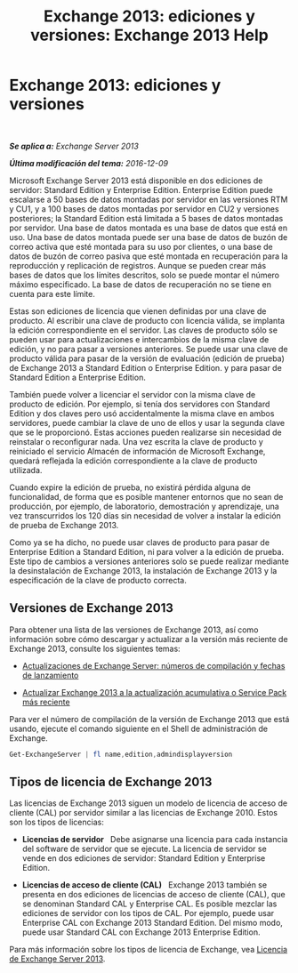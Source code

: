 ﻿---
title: 'Exchange 2013: ediciones y versiones: Exchange 2013 Help'
TOCTitle: 'Exchange 2013: ediciones y versiones'
ms:assetid: b563b543-fb3f-4465-9a54-cbfd680aee1f
ms:mtpsurl: https://technet.microsoft.com/es-es/library/Bb232170(v=EXCHG.150)
ms:contentKeyID: 50556870
ms.date: 04/23/2018
mtps_version: v=EXCHG.150
ms.translationtype: HT
---

# Exchange 2013: ediciones y versiones

 

_**Se aplica a:** Exchange Server 2013_

_**Última modificación del tema:** 2016-12-09_

Microsoft Exchange Server 2013 está disponible en dos ediciones de servidor: Standard Edition y Enterprise Edition. Enterprise Edition puede escalarse a 50 bases de datos montadas por servidor en las versiones RTM y CU1, y a 100 bases de datos montadas por servidor en CU2 y versiones posteriores; la Standard Edition está limitada a 5 bases de datos montadas por servidor. Una base de datos montada es una base de datos que está en uso. Una base de datos montada puede ser una base de datos de buzón de correo activa que esté montada para su uso por clientes, o una base de datos de buzón de correo pasiva que esté montada en recuperación para la reproducción y replicación de registros. Aunque se pueden crear más bases de datos que los límites descritos, solo se puede montar el número máximo especificado. La base de datos de recuperación no se tiene en cuenta para este límite.

Estas son ediciones de licencia que vienen definidas por una clave de producto. Al escribir una clave de producto con licencia válida, se implanta la edición correspondiente en el servidor. Las claves de producto sólo se pueden usar para actualizaciones e intercambios de la misma clave de edición, y no para pasar a versiones anteriores. Se puede usar una clave de producto válida para pasar de la versión de evaluación (edición de prueba) de Exchange 2013 a Standard Edition o Enterprise Edition. y para pasar de Standard Edition a Enterprise Edition.

También puede volver a licenciar el servidor con la misma clave de producto de edición. Por ejemplo, si tenía dos servidores con Standard Edition y dos claves pero usó accidentalmente la misma clave en ambos servidores, puede cambiar la clave de uno de ellos y usar la segunda clave que se le proporcionó. Estas acciones pueden realizarse sin necesidad de reinstalar o reconfigurar nada. Una vez escrita la clave de producto y reiniciado el servicio Almacén de información de Microsoft Exchange, quedará reflejada la edición correspondiente a la clave de producto utilizada.

Cuando expire la edición de prueba, no existirá pérdida alguna de funcionalidad, de forma que es posible mantener entornos que no sean de producción, por ejemplo, de laboratorio, demostración y aprendizaje, una vez transcurridos los 120 días sin necesidad de volver a instalar la edición de prueba de Exchange 2013.

Como ya se ha dicho, no puede usar claves de producto para pasar de Enterprise Edition a Standard Edition, ni para volver a la edición de prueba. Este tipo de cambios a versiones anteriores solo se puede realizar mediante la desinstalación de Exchange 2013, la instalación de Exchange 2013 y la especificación de la clave de producto correcta.

## Versiones de Exchange 2013

Para obtener una lista de las versiones de Exchange 2013, así como información sobre cómo descargar y actualizar a la versión más reciente de Exchange 2013, consulte los siguientes temas:

  - [Actualizaciones de Exchange Server: números de compilación y fechas de lanzamiento](https://technet.microsoft.com/es-es/library/hh135098\(v=exchg.150\))

  - [Actualizar Exchange 2013 a la actualización acumulativa o Service Pack más reciente](upgrade-exchange-2013-to-the-latest-cumulative-update-or-service-pack-exchange-2013-help.md)

Para ver el número de compilación de la versión de Exchange 2013 que está usando, ejecute el comando siguiente en el Shell de administración de Exchange.

```powershell
Get-ExchangeServer | fl name,edition,admindisplayversion
```

## Tipos de licencia de Exchange 2013

Las licencias de Exchange 2013 siguen un modelo de licencia de acceso de cliente (CAL) por servidor similar a las licencias de Exchange 2010. Estos son los tipos de licencias:

  - **Licencias de servidor**   Debe asignarse una licencia para cada instancia del software de servidor que se ejecute. La licencia de servidor se vende en dos ediciones de servidor: Standard Edition y Enterprise Edition.

  - **Licencias de acceso de cliente (CAL)**   Exchange 2013 también se presenta en dos ediciones de licencias de acceso de cliente (CAL), que se denominan Standard CAL y Enterprise CAL. Es posible mezclar las ediciones de servidor con los tipos de CAL. Por ejemplo, puede usar Enterprise CAL con Exchange 2013 Standard Edition. Del mismo modo, puede usar Standard CAL con Exchange 2013 Enterprise Edition.

Para más información sobre los tipos de licencia de Exchange, vea [Licencia de Exchange Server 2013](https://go.microsoft.com/fwlink/p/?linkid=392675).

